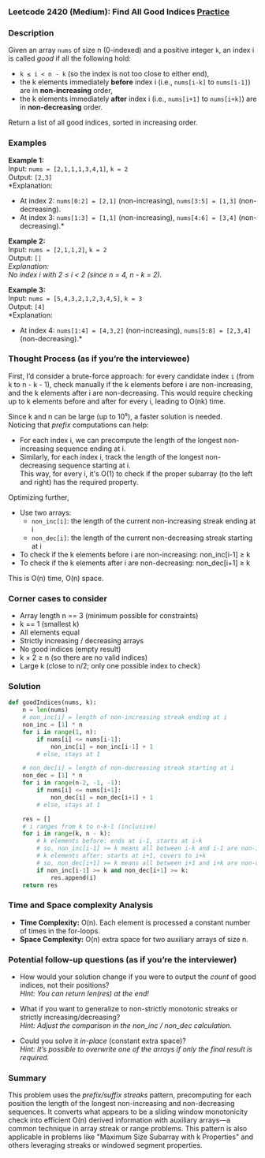 ### Leetcode 2420 (Medium): Find All Good Indices [Practice](https://leetcode.com/problems/find-all-good-indices)

### Description  
Given an array `nums` of size n (0-indexed) and a positive integer `k`, an index i is called *good* if all the following hold:
- `k ≤ i < n - k` (so the index is not too close to either end),
- the k elements immediately **before** index i (i.e., `nums[i-k]` to `nums[i-1]`) are in **non-increasing** order,
- the k elements immediately **after** index i (i.e., `nums[i+1]` to `nums[i+k]`) are in **non-decreasing** order.

Return a list of all good indices, sorted in increasing order.

### Examples  

**Example 1:**  
Input: `nums = [2,1,1,1,3,4,1]`, `k = 2`  
Output: `[2,3]`  
*Explanation:  
- At index 2: `nums[0:2] = [2,1]` (non-increasing), `nums[3:5] = [1,3]` (non-decreasing).  
- At index 3: `nums[1:3] = [1,1]` (non-increasing), `nums[4:6] = [3,4]` (non-decreasing).*

**Example 2:**  
Input: `nums = [2,1,1,2]`, `k = 2`  
Output: `[]`  
*Explanation:  
No index i with 2 ≤ i < 2 (since n = 4, n - k = 2).*

**Example 3:**  
Input: `nums = [5,4,3,2,1,2,3,4,5]`, `k = 3`  
Output: `[4]`  
*Explanation:  
- At index 4: `nums[1:4] = [4,3,2]` (non-increasing), `nums[5:8] = [2,3,4]` (non-decreasing).*

### Thought Process (as if you’re the interviewee)  
First, I’d consider a brute-force approach: for every candidate index `i` (from k to n - k - 1), check manually if the k elements before i are non-increasing, and the k elements after i are non-decreasing. This would require checking up to k elements before and after for every i, leading to O(nk) time.

Since k and n can be large (up to 10⁵), a faster solution is needed.  
Noticing that *prefix* computations can help:  
- For each index i, we can precompute the length of the longest non-increasing sequence ending at i.  
- Similarly, for each index i, track the length of the longest non-decreasing sequence starting at i.  
This way, for every i, it's O(1) to check if the proper subarray (to the left and right) has the required property.

Optimizing further,  
- Use two arrays:  
  - `non_inc[i]`: the length of the current non-increasing streak ending at i
  - `non_dec[i]`: the length of the current non-decreasing streak starting at i
- To check if the k elements before i are non-increasing: non_inc[i-1] ≥ k  
- To check if the k elements after i are non-decreasing: non_dec[i+1] ≥ k

This is O(n) time, O(n) space.

### Corner cases to consider  
- Array length n == 3 (minimum possible for constraints)
- k == 1 (smallest k)
- All elements equal
- Strictly increasing / decreasing arrays
- No good indices (empty result)
- k × 2 ≥ n (so there are no valid indices)
- Large k (close to n/2; only one possible index to check)

### Solution

```python
def goodIndices(nums, k):
    n = len(nums)
    # non_inc[i] = length of non-increasing streak ending at i
    non_inc = [1] * n
    for i in range(1, n):
        if nums[i] <= nums[i-1]:
            non_inc[i] = non_inc[i-1] + 1
        # else, stays at 1

    # non_dec[i] = length of non-decreasing streak starting at i
    non_dec = [1] * n
    for i in range(n-2, -1, -1):
        if nums[i] <= nums[i+1]:
            non_dec[i] = non_dec[i+1] + 1
        # else, stays at 1

    res = []
    # i ranges from k to n-k-1 (inclusive)
    for i in range(k, n - k):
        # k elements before: ends at i-1, starts at i-k
        # so, non_inc[i-1] >= k means all between i-k and i-1 are non-increasing
        # k elements after: starts at i+1, covers to i+k
        # so, non_dec[i+1] >= k means all between i+1 and i+k are non-decreasing
        if non_inc[i-1] >= k and non_dec[i+1] >= k:
            res.append(i)
    return res
```

### Time and Space complexity Analysis  

- **Time Complexity:** O(n). Each element is processed a constant number of times in the for-loops.
- **Space Complexity:** O(n) extra space for two auxiliary arrays of size n.

### Potential follow-up questions (as if you’re the interviewer)  

- How would your solution change if you were to output the *count* of good indices, not their positions?  
  *Hint: You can return len(res) at the end!*

- What if you want to generalize to non-strictly monotonic streaks or strictly increasing/decreasing?  
  *Hint: Adjust the comparison in the non_inc / non_dec calculation.*

- Could you solve it *in-place* (constant extra space)?  
  *Hint: It’s possible to overwrite one of the arrays if only the final result is required.*

### Summary
This problem uses the *prefix/suffix streaks* pattern, precomputing for each position the length of the longest non-increasing and non-decreasing sequences. It converts what appears to be a sliding window monotonicity check into efficient O(n) derived information with auxiliary arrays—a common technique in array streak or range problems. This pattern is also applicable in problems like "Maximum Size Subarray with k Properties" and others leveraging streaks or windowed segment properties.